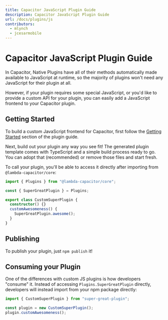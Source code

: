 ```yaml
---
title: Capacitor JavaScript Plugin Guide
description: Capacitor JavaScript Plugin Guide
url: /docs/plugins/js
contributors:
  - mlynch
  - jcesarmobile
---
```


# Capacitor JavaScript Plugin Guide

<p class="intro">In Capacitor, Native Plugins have all of their methods automatically made available to JavaScript at runtime, so the majority of plugins won't need any JavaScript for their plugin at all.</p>

<p class="intro">However, if your plugin requires some special JavaScript, or you'd like to provide a custom API for your plugin, you can easily add a JavaScript frontend to your Capacitor plugin.</p>

## Getting Started

To build a custom JavaScript frontend for Capacitor, first follow the [Getting Started](../plugins) section of the plugin guide.

Next, build out your plugin any way you see fit! The generated plugin template comes with TypeScript and a simple build process ready to go. You can adopt that (recommended) or remove those files and start fresh.

To call your plugin, you'll be able to access it directly after importing from `@lambda-capacitor/core`:

```typescript
import { Plugins } from "@lambda-capacitor/core";

const { SuperGreatPlugin } = Plugins;

export class CustomSuperPlugin {
  constructor() {}
  customAwesomeness() {
    SuperGreatPlugin.awesome();
  }
}
```

## Publishing

To publish your plugin, just `npm publish` it!

## Consuming your Plugin

One of the differences with custom JS plugins is how developers "consume" it. Instead of accessing `Plugins.SuperGreatPlugin` directly, developers will instead import from your npm package directly:

```typescript
import { CustomSuperPlugin } from "super-great-plugin";

const plugin = new CustomSuperPlugin();
plugin.customAwesomeness();
```
